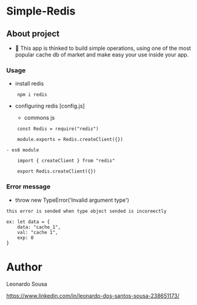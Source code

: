 # Simple-Redis

## About project

- 🔭 This app is thinked to build simple operations, using
  one of the most popular cache db of market and make easy your use inside your app.

### Usage

- install redis 

```
    npm i redis

```
- configuring redis [config.js]

    - commons js

```
    const Redis = require("redis")

    module.exports = Redis.createClient({})

```
    - es6 module

```
    import { createClient } from "redis"

    export Redis.createClient({})

```

### Error message

- throw new TypeError('Invalid argument type')

```
this error is sended when type object sended is incoreectly

ex: let data = {
    data: "cache_1",
    val: "cache 1",
    exp: 0
}

```

# Author

Leonardo Sousa

https://www.linkedin.com/in/leonardo-dos-santos-sousa-238651173/
